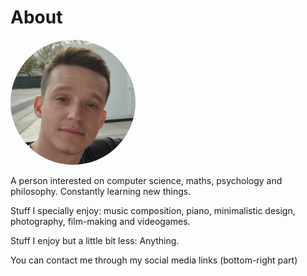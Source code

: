 # About

<img src="content/img/photo1.jpeg" alt="Smiley face" width="200" height="200" style="border-radius: 50%;">

A person interested on computer science, maths, psychology and philosophy. Constantly learning new things.

Stuff I specially enjoy: music composition, piano, minimalistic design, photography, film-making and videogames.

Stuff I enjoy but a little bit less: Anything.

You can contact me through my social media links (bottom-right part)